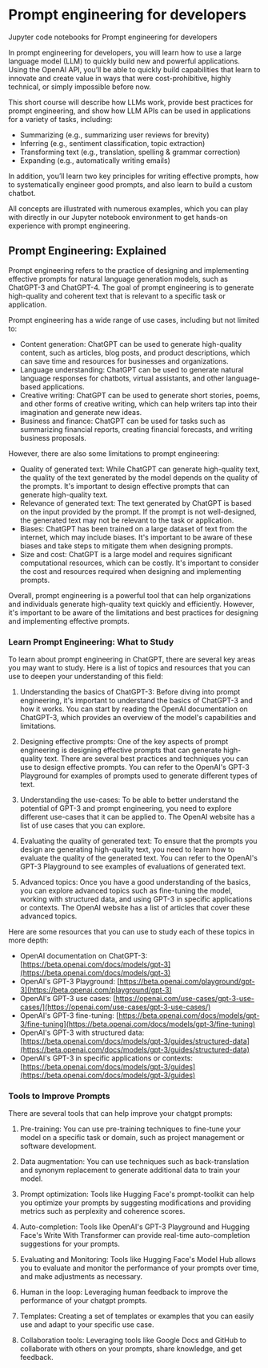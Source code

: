 # Prompt engineering for developers

Jupyter code notebooks for Prompt engineering for developers

In prompt engineering for developers, you will learn how to use a large language model (LLM) to quickly build new and powerful applications.  Using the OpenAI API, you’ll be able to quickly build capabilities that learn to innovate and create value in ways that were cost-prohibitive, highly technical, or simply impossible before now.

This short course will describe how LLMs work, provide best practices for prompt engineering, and show how LLM APIs can be used in applications for a variety of tasks, including:

- Summarizing (e.g., summarizing user reviews for brevity)
- Inferring (e.g., sentiment classification, topic extraction)
- Transforming text (e.g., translation, spelling & grammar correction)
- Expanding (e.g., automatically writing emails)

In addition, you’ll learn two key principles for writing effective prompts, how to systematically engineer good prompts, and also learn to build a custom chatbot.

All concepts are illustrated with numerous examples, which you can play with directly in our Jupyter notebook environment to get hands-on experience with prompt engineering.

## Prompt Engineering: Explained

Prompt engineering refers to the practice of designing and implementing effective prompts for natural language generation models, such as ChatGPT-3 and ChatGPT-4. The goal of prompt engineering is to generate high-quality and coherent text that is relevant to a specific task or application.

Prompt engineering has a wide range of use cases, including but not limited to:

- Content generation: ChatGPT can be used to generate high-quality content, such as articles, blog posts, and product descriptions, which can save time and resources for businesses and organizations.
- Language understanding: ChatGPT can be used to generate natural language responses for chatbots, virtual assistants, and other language-based applications.
- Creative writing: ChatGPT can be used to generate short stories, poems, and other forms of creative writing, which can help writers tap into their imagination and generate new ideas.
- Business and finance: ChatGPT can be used for tasks such as summarizing financial reports, creating financial forecasts, and writing business proposals.

However, there are also some limitations to prompt engineering:

- Quality of generated text: While ChatGPT can generate high-quality text, the quality of the text generated by the model depends on the quality of the prompts. It's important to design effective prompts that can generate high-quality text.
- Relevance of generated text: The text generated by ChatGPT is based on the input provided by the prompt. If the prompt is not well-designed, the generated text may not be relevant to the task or application.
- Biases: ChatGPT has been trained on a large dataset of text from the internet, which may include biases. It's important to be aware of these biases and take steps to mitigate them when designing prompts.
- Size and cost: ChatGPT is a large model and requires significant computational resources, which can be costly. It's important to consider the cost and resources required when designing and implementing prompts.

Overall, prompt engineering is a powerful tool that can help organizations and individuals generate high-quality text quickly and efficiently. However, it's important to be aware of the limitations and best practices for designing and implementing effective prompts.

### Learn Prompt Engineering: What to Study

To learn about prompt engineering in ChatGPT, there are several key areas you may want to study. Here is a list of topics and resources that you can use to deepen your understanding of this field:

1. Understanding the basics of ChatGPT-3: Before diving into prompt engineering, it's important to understand the basics of ChatGPT-3 and how it works. You can start by reading the OpenAI documentation on ChatGPT-3, which provides an overview of the model's capabilities and limitations.

2. Designing effective prompts: One of the key aspects of prompt engineering is designing effective prompts that can generate high-quality text. There are several best practices and techniques you can use to design effective prompts. You can refer to the OpenAI's GPT-3 Playground for examples of prompts used to generate different types of text.

3. Understanding the use-cases: To be able to better understand the potential of GPT-3 and prompt engineering, you need to explore different use-cases that it can be applied to. The OpenAI website has a list of use cases that you can explore.

4. Evaluating the quality of generated text: To ensure that the prompts you design are generating high-quality text, you need to learn how to evaluate the quality of the generated text. You can refer to the OpenAI's GPT-3 Playground to see examples of evaluations of generated text.

5. Advanced topics: Once you have a good understanding of the basics, you can explore advanced topics such as fine-tuning the model, working with structured data, and using GPT-3 in specific applications or contexts. The OpenAI website has a list of articles that cover these advanced topics.

Here are some resources that you can use to study each of these topics in more depth:

- OpenAI documentation on ChatGPT-3: [https://beta.openai.com/docs/models/gpt-3](https://beta.openai.com/docs/models/gpt-3)
- OpenAI's GPT-3 Playground: [https://beta.openai.com/playground/gpt-3](https://beta.openai.com/playground/gpt-3)
- OpenAI's GPT-3 use cases: [https://openai.com/use-cases/gpt-3-use-cases/](https://openai.com/use-cases/gpt-3-use-cases/)
- OpenAI's GPT-3 fine-tuning: [https://beta.openai.com/docs/models/gpt-3/fine-tuning](https://beta.openai.com/docs/models/gpt-3/fine-tuning)
- OpenAI's GPT-3 with structured data: [https://beta.openai.com/docs/models/gpt-3/guides/structured-data](https://beta.openai.com/docs/models/gpt-3/guides/structured-data)
- OpenAI's GPT-3 in specific applications or contexts: [https://beta.openai.com/docs/models/gpt-3/guides](https://beta.openai.com/docs/models/gpt-3/guides)

### Tools to Improve Prompts

There are several tools that can help improve your chatgpt prompts:

1. Pre-training: You can use pre-training techniques to fine-tune your model on a specific task or domain, such as project management or software development.

2. Data augmentation: You can use techniques such as back-translation and synonym replacement to generate additional data to train your model.

3. Prompt optimization: Tools like Hugging Face's prompt-toolkit can help you optimize your prompts by suggesting modifications and providing metrics such as perplexity and coherence scores.

4. Auto-completion: Tools like OpenAI's GPT-3 Playground and Hugging Face's Write With Transformer can provide real-time auto-completion suggestions for your prompts.

5. Evaluating and Monitoring: Tools like Hugging Face's Model Hub allows you to evaluate and monitor the performance of your prompts over time, and make adjustments as necessary.

6. Human in the loop: Leveraging human feedback to improve the performance of your chatgpt prompts.

7. Templates: Creating a set of templates or examples that you can easily use and adapt to your specific use case.

8. Collaboration tools: Leveraging tools like Google Docs and GitHub to collaborate with others on your prompts, share knowledge, and get feedback.
